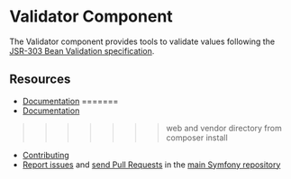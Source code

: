 Validator Component
===================

The Validator component provides tools to validate values following the
[JSR-303 Bean Validation specification][1].

Resources
---------

 
  * [Documentation](https://symfony.com/doc/current/components/validator.html)
=======
  * [Documentation](https://symfony.com/doc/current/book/validation.html)
>>>>>>> web and vendor directory from composer install
  * [Contributing](https://symfony.com/doc/current/contributing/index.html)
  * [Report issues](https://github.com/symfony/symfony/issues) and
    [send Pull Requests](https://github.com/symfony/symfony/pulls)
    in the [main Symfony repository](https://github.com/symfony/symfony)

[1]: http://jcp.org/en/jsr/detail?id=303
